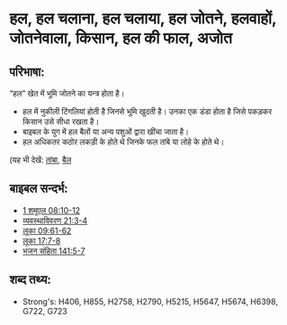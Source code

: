 # हल, हल चलाना, हल चलाया, हल जोतने, हलवाहों, जोतनेवाला, किसान,  हल की फाल, अजोत #

## परिभाषा: ##

“हल” खेत में भूमि जोतने का यन्त्र होता है।

* हल में नुकीली टिंगलियां होती है जिनसे भूमि खुदती है। उनका एक डंडा होता है जिसे पकड़कर किसान उसे सीधा रखता है।
* बाइबल के युग में हल बैलों या अन्य पशुओं द्वारा खींचा जाता है।
* हल अधिकतर कठोर लकड़ी के होते थे जिनके फल तांबे या लोहे के होते थे।
 

(यह भी देखें: [तांबा](../other/bronze.md), [बैल](../other/cow.md)

## बाइबल सन्दर्भ: ##

* [1 शमूएल 08:10-12](rc://hi/tn/help/1sa/08/10)
* [व्यवस्थाविवरण 21:3-4](rc://hi/tn/help/deu/21/03)
* [लूका 09:61-62](rc://hi/tn/help/luk/09/61)
* [लूका 17:7-8](rc://hi/tn/help/luk/17/07)
* [भजन संहिता 141:5-7](rc://hi/tn/help/psa/141/005)

## शब्द तथ्य: ##

* Strong's: H406, H855, H2758, H2790, H5215, H5647, H5674, H6398, G722, G723
